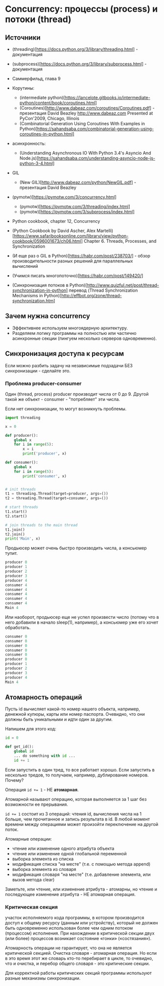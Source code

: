 # Concurrency: процессы (process) и потоки (thread)

## Источники

* (threading)[https://docs.python.org/3/library/threading.html] - документация
* (subprocess)[https://docs.python.org/3/library/subprocess.html] - документация

* Саммерфильд, глава 9
* Корутины:
  * (intermediate python)[https://lancelote.gitbooks.io/intermediate-python/content/book/coroutines.html]
  * (Coroutines)[http://www.dabeaz.com/coroutines/Coroutines.pdf] - презентация David Beazley http://www.dabeaz.com Presented at PyCon'2009, Chicago, Illinois
  * (Combinatorial Generation Using Coroutines With Examples in Python)[https://sahandsaba.com/combinatorial-generation-using-coroutines-in-python.html]
* асинхронность:  
  * (Understanding Asynchronous IO With Python 3.4's Asyncio And Node.js)[https://sahandsaba.com/understanding-asyncio-node-js-python-3-4.html]
* GIL
  * (New GIL)[http://www.dabeaz.com/python/NewGIL.pdf] - презентация David Beazley 
* (pymotw)[https://pymotw.com/3/concurrency.html]
  * (pymotw)[https://pymotw.com/3/threading/index.html]
  * (pymotw)[https://pymotw.com/3/subprocess/index.html]

* Python cookbook, chapter 12, Concurrency
* (Python Cookbook by David Ascher, Alex Martelli)[https://www.safaribooksonline.com/library/view/python-cookbook/0596001673/ch06.html] Chapter 6. Threads, Processes, and Synchronization

* (И еще раз о GIL в Python)[https://habr.com/post/238703/] - обзор производительности разных решений для параллельных вычислений
* (Учимся писать многопоточно)[https://habr.com/post/149420/]
* (Синхронизация потоков в Python)[http://www.quizful.net/post/thread-synchronization-in-python] перевод (Thread Synchronization Mechanisms in Python)[http://effbot.org/zone/thread-synchronization.htm]

## Зачем нужна concurrency

* Эффективнее используем многоядерную архитектуру.
* Разделяем логику программы на полностью или частично асинхронные секции (пингуем несколько серверов одновременно).

## Синхронизация доступа к ресурсам

Если можно разбить задачу на независимые подзадачи БЕЗ синхронизации - сделайте это.

### Проблема producer-consumer

Один (thread, process) producer производит числа от 0 до 9. Другой такой же объект - consumer - "потребляет" эти числа.

Если нет синхронизации, то могут возникнуть проблемы.
```python
import threading

x = 0

def producer():
    global x
    for i in range(5):
        x = i
        print('producer', x)

def consumer():
    global x
    for i in range(5):
        print('consumer', x)


# init threads
t1 = threading.Thread(target=producer, args=())
t2 = threading.Thread(target=consumer, args=())

# start threads
t1.start()
t2.start()

# join threads to the main thread
t1.join()
t2.join()
print('Main', x)
```
Продьюсер может очень быстро производить числа, а консьюмер тупит.
```python
producer 0
producer 1
producer 2
producer 3
producer 4
consumer 4
consumer 4
consumer 4
consumer 4
consumer 4
Main 4
```

Или наоборот, продьюсер еще не успел произвести число (потому что в него добавили в начало sleep(1), например), а консьюмер уже его хочет обработать.
```python
consumer 0
consumer 0
consumer 0
consumer 0
consumer 0
producer 0
producer 1
producer 2
producer 3
producer 4
Main 4
```

## Атомарность операций

Пусть id вычисляет какой-то номер нашего объекта, например, денежной купюры, карты или номер паспорта. Очевидно, что они должны быть уникальными и идти один за другим.

Напишем для этого код:
```python
id = 0

def get_id():
    global id
    ... do something with id ...
    id += 1
```
Если запустить в один тред, то все работает хорошо. Если запустить в несколько тредов, то получаем, например, дублирование номеров. Почему?

Операция `id += 1` - НЕ **атомарная**.

Атомарной называют операцию, которая выполняется за 1 шаг без возможности ее прерывания.

`id += 1` состоит из 3 операций: чтения id, вычисления числа на 1 больше, чем прочитанное и запись результата в id. В любой момент времени между операциями может произойти переключение на другой поток.

Атомарные операции:
* чтение или изменение одного атрибута объекта
* чтение или изменение одной глобальной переменной
* выборка элемента из списка
* модификация списка "на месте" (т.е. с помощью метода append)
* выборка элемента из словаря
* модификация словаря "на месте" (т.е. добавление элемента, или вызов метода clear)

Заметьте, или чтение, или изменение атрибута - атомарны, но чтение и последующее изменение атрибута - НЕ атомарная операция.

### Критическая секция

участок исполняемого кода программы, в котором производится доступ к общему ресурсу (данным или устройству), который не должен быть одновременно использован более чем одним потоком (процессом) исполнения. При нахождении в критической секции двух (или более) процессов возникает состояние «гонки» («состязания»).

Атомарность операции не гарантирует, что она не является критической секцией. Очистка словаря - атомарная операция. Но если в это время этот же словарь кто-то перебирает в цикле, то очевидно, что и очистка, и перебор общего словаря - это критические секции.

Для корректной работы критических секций программы используют разные механизмы синхронизации.